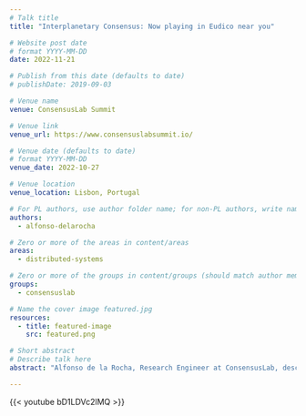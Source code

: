 ```yaml
---
# Talk title
title: "Interplanetary Consensus: Now playing in Eudico near you"

# Website post date
# format YYYY-MM-DD
date: 2022-11-21

# Publish from this date (defaults to date)
# publishDate: 2019-09-03

# Venue name
venue: ConsensusLab Summit

# Venue link
venue_url: https://www.consensuslabsummit.io/

# Venue date (defaults to date)
# format YYYY-MM-DD
venue_date: 2022-10-27

# Venue location
venue_location: Lisbon, Portugal

# For PL authors, use author folder name; for non-PL authors, write name as in paper within ""
authors:
  - alfonso-delarocha

# Zero or more of the areas in content/areas
areas:
  - distributed-systems

# Zero or more of the groups in content/groups (should match author membership)
groups:
  - consensuslab

# Name the cover image featured.jpg
resources:
  - title: featured-image
    src: featured.png

# Short abstract
# Describe talk here
abstract: "Alfonso de la Rocha, Research Engineer at ConsensusLab, describes the technical details of interplanetary consensus."

---
```



{{< youtube bD1LDVc2lMQ >}}
